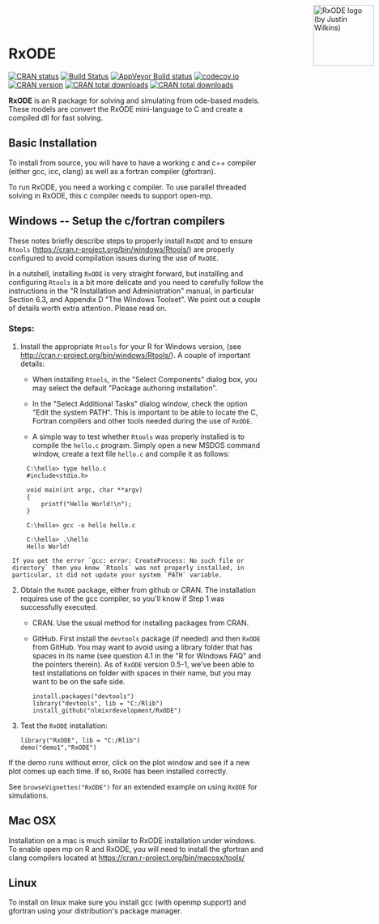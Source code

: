 <img src="https://raw.githubusercontent.com/nlmixrdevelopment/RxODE/master/vignettes/logo.png" width="120" alt="RxODE logo (by Justin Wilkins)" style="position:absolute; top:0; right:0; padding:10px; border: 0;">

# RxODE
[![CRAN status](https://cranchecks.info/badges/flavor/release/RxODE)](https://cran.r-project.org/web/checks/check_results_RxODE.html)
[![Build Status](https://travis-ci.org/nlmixrdevelopment/RxODE.svg?branch=master)](https://travis-ci.org/nlmixrdevelopment/RxODE)
[![AppVeyor Build status](https://ci.appveyor.com/api/projects/status/8vv1e3hncve9tnva?svg=true)](https://ci.appveyor.com/project/mattfidler/rxode)
[![codecov.io](https://codecov.io/github/nlmixrdevelopment/RxODE/coverage.svg?branch=master)](https://codecov.io/github/nlmixrdevelopment/RxODE?branch=master)
[![CRAN version](http://www.r-pkg.org/badges/version/RxODE)](https://cran.r-project.org/package=RxODE)
[![CRAN total downloads](https://cranlogs.r-pkg.org/badges/grand-total/RxODE)](https://cran.r-project.org/package=RxODE)
[![CRAN total downloads](https://cranlogs.r-pkg.org/badges/RxODE)](https://cran.r-project.org/package=RxODE)

**RxODE** is an R package for solving and simulating from ode-based
models. These models are convert the RxODE mini-language to C and create
a compiled dll for fast solving.

## Basic Installation 

To install from source, you will have to have a working c and c++
compiler (either gcc, icc, clang) as well as a fortran compiler
(gfortran). 

To run RxODE, you need a working c compiler.  To use parallel threaded
solving in RxODE, this c compiler needs to support open-mp.

## Windows -- Setup the c/fortran compilers

These notes briefly describe steps to properly install `RxODE` and to
ensure `Rtools` (https://cran.r-project.org/bin/windows/Rtools/) are properly 
configured to avoid compilation issues during the use of `RxODE`. 

In a nutshell, installing `RxODE` is very straight forward, but
installing and configuring `Rtools` is a bit more delicate and you
need to carefully follow the instructions in the "R Installation and
Administration" manual, in particular Section 6.3, and Appendix D "The
Windows Toolset".  We point out a couple of details worth extra
attention.  Please read on.

### Steps:

1. Install the appropriate `Rtools` for your R for Windows version,
   (see http://cran.r-project.org/bin/windows/Rtools/). A couple of 
   important details:

   * When installing `Rtools`, in the "Select Components" dialog box, 
     you may select the default "Package authoring installation".

   * In the "Select Additional Tasks" dialog window, check the
     option "Edit the system PATH".  This is important to be able to
     locate the C, Fortran compilers and other tools needed during 
     the use of `RxODE`.

   * A simple way to test whether `Rtools` was properly installed is
     to compile the `hello.c` program.  Simply open a new MSDOS command 
     window, create a text file `hello.c` and compile it as follows:
   
```
     C:\hello> type hello.c
     #include<stdio.h>
     
     void main(int argc, char **argv)
     {
         printf("Hello World!\n");
     }

     C:\hello> gcc -o hello hello.c

     C:\hello> .\hello
     Hello World!
```

     If you get the error `gcc: error: CreateProcess: No such file or
     directory` then you know `Rtools` was not properly installed, in
     particular, it did not update your system `PATH` variable.

2.  Obtain the `RxODE` package, either from github or CRAN.  The 
    installation requires use of the gcc compiler, so you'll know if Step 1 
    was successfully executed.

    * CRAN. Use the usual method for installing packages from CRAN.

    * GitHub. First install the `devtools` package (if needed) and 
      then `RxODE` from GitHub.  You may want to avoid using a library 
      folder that has spaces in its name (see question 4.1 in the 
      "R for Windows FAQ" and the pointers therein).  As of `RxODE`
      version 0.5-1, we've been able to test installations on folder with 
      spaces in their name, but you may want to be on the safe side.
      
      ``` 
      install.packages("devtools")
      library("devtools", lib = "C:/Rlib")
      install_github("nlmixrdevelopment/RxODE")
      ```

3. Test the `RxODE` installation:

    ``` 
    library("RxODE", lib = "C:/Rlib")
    demo("demo1","RxODE")
    ```

If the demo runs without error, click on the plot window and see if a 
new plot comes up each time. If so, `RxODE` has been installed correctly.

See `browseVignettes("RxODE")` for an extended example on using 
`RxODE` for simulations.

## Mac OSX

Installation on a mac is much similar to RxODE installation under
windows.  To enable open mp on R and RxODE, you will need to install
the gfortran and clang compilers located at
https://cran.r-project.org/bin/macosx/tools/

## Linux

To install on linux make sure you install gcc (with openmp support)
and gfortran using your distribution's package manager.

